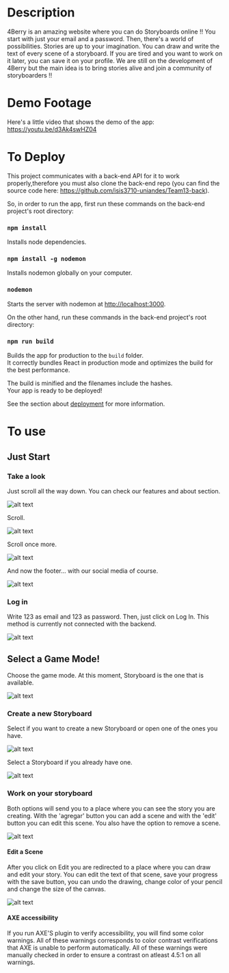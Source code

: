 # Description

4Berry is an amazing website where you can do Storyboards online !! You start with just your email and a password. Then, there's a world of possibilities. Stories are up to your imagination. You can draw and write the text of every scene of a storyboard. If you are tired and you want to work on it later, you can save it on your profile. We are still on the development of 4Berry but the main idea is to bring stories alive and join a community of storyboarders !!

# Demo Footage

Here's a little video that shows the demo of the app: https://youtu.be/d3Ak4swHZ04

#  To Deploy

This project communicates with a back-end API for it to work properly,therefore you must also clone the back-end repo (you can find the source code here: https://github.com/isis3710-uniandes/Team13-back). 

So, in order to run the app, first run these commands on the back-end project's root directory:

### `npm install`

Installs node dependencies.

### `npm install -g nodemon`

Installs nodemon globally on your computer.

### `nodemon`

Starts the server with nodemon at [http://localhost:3000](http://localhost:3001).


On the other hand, run these commands in the back-end project's root directory:

### `npm run build`

Builds the app for production to the `build` folder.<br>
It correctly bundles React in production mode and optimizes the build for the best performance.

The build is minified and the filenames include the hashes.<br>
Your app is ready to be deployed!

See the section about [deployment](https://facebook.github.io/create-react-app/docs/deployment) for more information.

# To use

## Just Start

### Take a look

Just scroll all the way down. You can check our features and about section.

![alt text](https://i.imgur.com/t6XQazJ.png)

Scroll.

![alt text](https://i.imgur.com/d1Pvscb.png)

Scroll once more.

![alt text](https://i.imgur.com/jMHYgww.png)

And now the footer... with our social media of course.

![alt text](https://i.imgur.com/9IVajQC.png)

### Log in

Write 123 as email and 123 as password. Then, just click on Log In. This method is currently not connected with the backend.

![alt text](https://i.imgur.com/NxHbNUV.png)

## Select a Game Mode!

Choose the game mode. At this moment, Storyboard is the one that is available.

![alt text](https://i.imgur.com/5SygLiU.png)

### Create a new Storyboard

Select if you want to create a new Storyboard or open one of the ones you have.

![alt text](https://i.imgur.com/rs3Kzvc.png)

Select a Storyboard if you already have one.

![alt text](https://i.imgur.com/ob6WqxN.png)

### Work on your storyboard

Both options will send you to a place where you can see the story you are creating. With the 'agregar' button you can add a scene and with the 'edit' button you can edit this scene. You also have the option to remove a scene.

![alt text](https://i.imgur.com/KaJjU8N.png)

#### Edit a Scene

After you click on Edit you are redirected to a place where you can draw and edit your story. You can edit the text of that scene, save your progress with the save button, you can undo the drawing, change color of your pencil and change the size of the canvas.

![alt text](https://i.imgur.com/GF823cG.jpg)


#### AXE accessibility

If you run AXE'S plugin to verify accessibility, you will find some color warnings. All of these warnings corresponds to color contrast verifications that AXE is unable to perform automatically. All of these warnings were manually checked in order to ensure a contrast on atleast 4.5:1 on all warnings.

